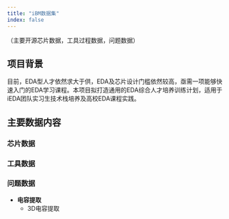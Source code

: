 ```yaml
---
title: "iBM数据集"
index: false
---
```


（主要开源芯片数据，工具过程数据，问题数据）

## **项目背景**

目前，EDA型人才依然求大于供，EDA及芯片设计门槛依然较高，亟需一项能够快速入门的EDA学习课程。本项目拟打造通用的EDA综合人才培养训练计划，适用于iEDA团队实习生技术栈培养及高校EDA课程实践。

## **主要数据内容**

### **芯片数据**

### **工具数据**

### **问题数据**

- **电容提取**
  - 3D电容提取